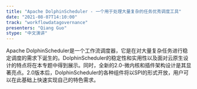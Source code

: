 ```yaml
---
title: "Apache DolphinScheduler - 一个用于处理大量复杂的任务优秀调度工具"
date: "2021-08-07T14:10:00" 
track: "workflowdatagovernance"
presenters: "Qiang Guo"
stype: "中文演讲"
---
```

Apache DolphinScheduler是一个工作流调度器，它是在对大量复杂任务进行稳定调度的需求下诞生的。DolphinScheduler的稳定性和实用性以及面对云原生设计的特点将在本专题中得到展示。同时，全新的2.0-微内核和插件架构设计是其显著亮点。2.0版本后，DolphinScheduler的各种组件将以SPI的形式开放，用户可以在此基础上快速实现自己的特色需求。